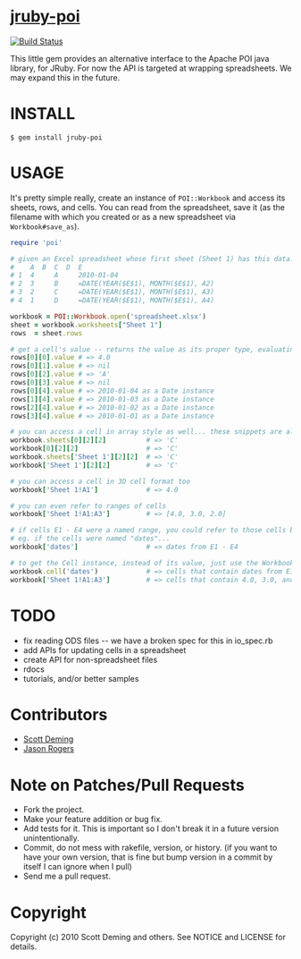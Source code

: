 [jruby-poi](http://github.com/kameeoze/jruby-poi)
=========

[![Build Status](https://secure.travis-ci.org/kameeoze/jruby-poi.png)](http://travis-ci.org/kameeoze/jruby-poi)

This little gem provides an alternative interface to the Apache POI java library, for JRuby. For now the API is targeted at wrapping spreadsheets. We may expand this in the future.

INSTALL
=======

```
$ gem install jruby-poi
```

USAGE
=====
It's pretty simple really, create an instance of `POI::Workbook` and access its sheets, rows, and cells. You can read from the spreadsheet, save it (as the filename with which you created or as a new spreadsheet via `Workbook#save_as`).

```ruby
require 'poi'

# given an Excel spreadsheet whose first sheet (Sheet 1) has this data:
#    A  B  C  D  E        
# 1  4     A     2010-01-04
# 2  3     B     =DATE(YEAR($E$1), MONTH($E$1), A2)
# 3  2     C     =DATE(YEAR($E$1), MONTH($E$1), A3)
# 4  1     D     =DATE(YEAR($E$1), MONTH($E$1), A4)

workbook = POI::Workbook.open('spreadsheet.xlsx')
sheet = workbook.worksheets["Sheet 1"]
rows  = sheet.rows

# get a cell's value -- returns the value as its proper type, evaluating formulas if need be
rows[0][0].value # => 4.0
rows[0][1].value # => nil
rows[0][2].value # => 'A'
rows[0][3].value # => nil
rows[0][4].value # => 2010-01-04 as a Date instance
rows[1][4].value # => 2010-01-03 as a Date instance
rows[2][4].value # => 2010-01-02 as a Date instance
rows[3][4].value # => 2010-01-01 as a Date instance

# you can access a cell in array style as well... these snippets are all equivalent
workbook.sheets[0][2][2]          # => 'C'
workbook[0][2][2]                 # => 'C'
workbook.sheets['Sheet 1'][2][2]  # => 'C'
workbook['Sheet 1'][2][2]         # => 'C'

# you can access a cell in 3D cell format too
workbook['Sheet 1!A1']            # => 4.0

# you can even refer to ranges of cells
workbook['Sheet 1!A1:A3']         # => [4.0, 3.0, 2.0]

# if cells E1 - E4 were a named range, you could refer to those cells by its name
# eg. if the cells were named "dates"...
workbook['dates']                 # => dates from E1 - E4

# to get the Cell instance, instead of its value, just use the Workbook#cell method
workbook.cell('dates')            # => cells that contain dates from E1 to E4
workbook['Sheet 1!A1:A3']         # => cells that contain 4.0, 3.0, and 2.0
```

TODO
====
* fix reading ODS files -- we have a broken spec for this in io_spec.rb
* add APIs for updating cells in a spreadsheet
* create API for non-spreadsheet files
* rdocs
* tutorials, and/or better samples

Contributors
============

* [Scott Deming](http://github.com/sdeming)
* [Jason Rogers](http://github.com/jacaetevha)

Note on Patches/Pull Requests
=============================
 
* Fork the project.
* Make your feature addition or bug fix.
* Add tests for it. This is important so I don't break it in a future version unintentionally.
* Commit, do not mess with rakefile, version, or history.
  (if you want to have your own version, that is fine but bump version in a commit by itself I can ignore when I pull)
* Send me a pull request. 

Copyright
=========

Copyright (c) 2010 Scott Deming and others.
See NOTICE and LICENSE for details.

